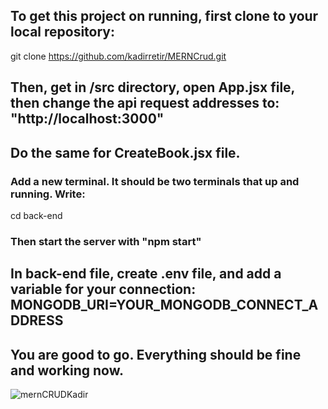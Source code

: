 ## To get this project on running, first clone to your local repository:
git clone https://github.com/kadirretir/MERNCrud.git

## Then, get in /src directory, open App.jsx file, then change the api request addresses to: "http://localhost:3000"
## Do the same for CreateBook.jsx file.

### Add a new terminal. It should be two terminals that up and running. Write: 
cd back-end
### Then start the server with "npm start"

## In back-end file, create .env file, and add a variable for your connection: MONGODB_URI=YOUR_MONGODB_CONNECT_ADDRESS

## You are good to go. Everything should be fine and working now.




![mernCRUDKadir](https://github.com/kadirretir/MERNCrud/assets/60712951/8b1fe31f-9817-4687-aa85-c1973996f0db)
